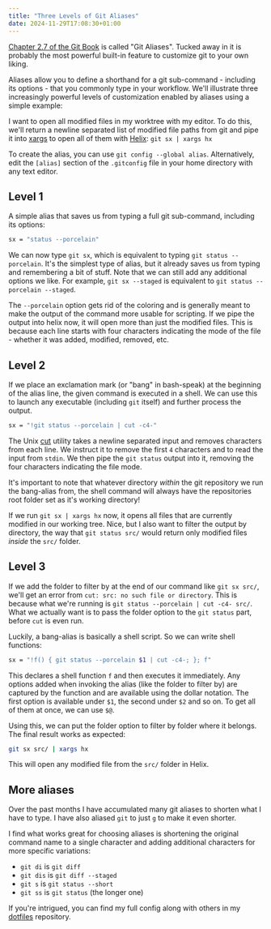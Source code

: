 ```yaml
---
title: "Three Levels of Git Aliases"
date: 2024-11-29T17:08:30+01:00
---
```


[Chapter 2.7 of the Git Book](https://git-scm.com/book/en/v2/Git-Basics-Git-Aliases) is called "Git Aliases". Tucked away in it is probably the most powerful built-in feature to customize git to your own liking.

Aliases allow you to define a shorthand for a git sub-command - including its options - that you commonly type in your workflow.
We'll illustrate three increasingly powerful levels of customization enabled by aliases using a simple example:

I want to open all modified files in my worktree with my editor.
To do this, we'll return a newline separated list of modified file paths from git and pipe it into [xargs](https://www.man7.org/linux/man-pages/man1/xargs.1.html) to open all of them with [Helix](https://helix-editor.com/): `git sx | xargs hx`

To create the alias, you can use `git config --global alias`.
Alternatively, edit the `[alias]` section of the `.gitconfig` file in your home directory with any text editor.

## Level 1

A simple alias that saves us from typing a full git sub-command, including its options:

```bash
sx = "status --porcelain"
```

We can now type `git sx`, which is equivalent to typing `git status --porcelain`.
It's the simplest type of alias, but it already saves us from typing and remembering a bit of stuff.
Note that we can still add any additional options we like.
For example, `git sx --staged` is equivalent to `git status --porcelain --staged`.

The `--porcelain` option gets rid of the coloring and is generally meant to make the output of the command more usable for scripting.
If we pipe the output into helix now, it will open more than just the modified files.
This is because each line starts with four characters indicating the mode of the file - whether it was added, modified, removed, etc.

## Level 2

If we place an exclamation mark (or "bang" in bash-speak) at the beginning of the alias line, the given command is executed in a shell.
We can use this to launch any executable (including `git` itself) and further process the output.

```bash
sx = "!git status --porcelain | cut -c4-"
```

The Unix [cut](https://man7.org/linux/man-pages/man1/cut.1.html) utility takes a newline separated input and removes characters from each line.
We instruct it to remove the first `4` characters and to read the input from `stdin`.
We then pipe the `git status` output into it, removing the four characters indicating the file mode.

It's important to note that whatever directory _within_ the git repository we run the bang-alias from, the shell command will always have the repositories root folder set as it's working directory!

If we run `git sx | xargs hx` now, it opens all files that are currently modified in our working tree.
Nice, but I also want to filter the output by directory, the way that `git status src/` would return only modified files _inside_ the `src/` folder.

## Level 3

If we add the folder to filter by at the end of our command like `git sx src/`, we'll get an error from `cut: src: no such file or directory`.
This is because what we're running is `git status --porcelain | cut -c4- src/`.
What we actually want is to pass the folder option to the `git status` part, before `cut` is even run.

Luckily, a bang-alias is basically a shell script.
So we can write shell functions:

```bash
sx = "!f() { git status --porcelain $1 | cut -c4-; }; f"
```

This declares a shell function `f` and then executes it immediately.
Any options added when invoking the alias (like the folder to filter by) are captured by the function and are available using the dollar notation.
The first option is available under `$1`, the second under `$2` and so on.
To get all of them at once, we can use `$@`.

Using this, we can put the folder option to filter by folder where it belongs.
The final result works as expected:

```bash
git sx src/ | xargs hx
```

This will open any modified file from the `src/` folder in Helix.

## More aliases

Over the past months I have accumulated many git aliases to shorten what I have to type.
I have also aliased `git` to just `g` to make it even shorter.

I find what works great for choosing aliases is shortening the original command name to a single character and adding additional characters for more specific variations:

- `git di` is `git diff`
- `git dis` is `git diff --staged`
- `git s` is `git status --short`
- `git ss` is `git status` (the longer one)

If you're intrigued, you can find my full config along with others in my [dotfiles](https://github.com/LukasKnuth/dotfiles) repository.
